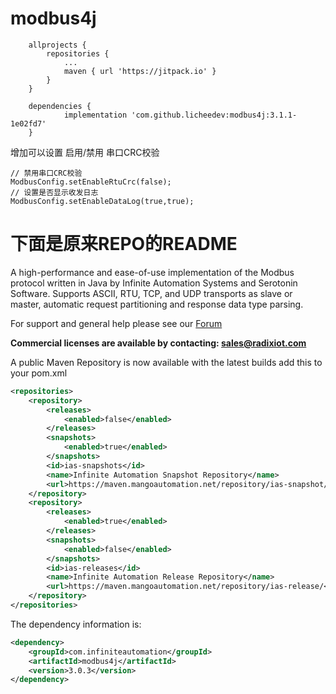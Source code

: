 modbus4j
========

```
	allprojects {
		repositories {
			...
			maven { url 'https://jitpack.io' }
		}
	}
	
	dependencies {
	        implementation 'com.github.licheedev:modbus4j:3.1.1-1e02fd7'
	}

```

增加可以设置 启用/禁用 串口CRC校验
```
// 禁用串口CRC校验
ModbusConfig.setEnableRtuCrc(false);
// 设置是否显示收发日志
ModbusConfig.setEnableDataLog(true,true);
```



# 下面是原来REPO的README

A high-performance and ease-of-use implementation of the Modbus protocol written in Java by Infinite Automation Systems and Serotonin Software. Supports ASCII, RTU, TCP, and UDP transports as slave or master, automatic request partitioning and response data type parsing.

For support and general help please see our [Forum](https://forum.infiniteautomation.com/category/11/modbus4j-general-discussion)

**Commercial licenses are available by contacting: sales@radixiot.com**

A public Maven Repository is now available with the latest builds add this to your pom.xml

```xml
<repositories>
    <repository>
        <releases>
            <enabled>false</enabled>
        </releases>
        <snapshots>
            <enabled>true</enabled>
        </snapshots>
        <id>ias-snapshots</id>
        <name>Infinite Automation Snapshot Repository</name>
        <url>https://maven.mangoautomation.net/repository/ias-snapshot/</url>
    </repository>
    <repository>
        <releases>
            <enabled>true</enabled>
        </releases>
        <snapshots>
            <enabled>false</enabled>
        </snapshots>
        <id>ias-releases</id>
        <name>Infinite Automation Release Repository</name>
        <url>https://maven.mangoautomation.net/repository/ias-release/</url>
    </repository>
</repositories>
```

The dependency information is:

```xml
<dependency>
    <groupId>com.infiniteautomation</groupId>
    <artifactId>modbus4j</artifactId>
    <version>3.0.3</version>
</dependency>
```
